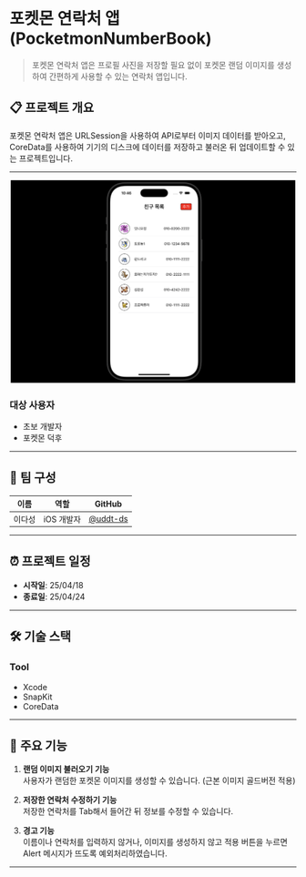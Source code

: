 # 포켓몬 연락처 앱(PocketmonNumberBook)

> 포켓몬 연락처 앱은 프로필 사진을 저장할 필요 없이 포켓몬 랜덤 이미지를 생성하여 간편하게 사용할 수 있는 연락처 앱입니다.

## 📋 프로젝트 개요

 포켓몬 연락처 앱은 URLSession을 사용하여 API로부터 이미지 데이터를 받아오고,
 CoreData를 사용하여 기기의 디스크에 데이터를 저장하고 불러온 뒤 업데이트할 수 있는 프로젝트입니다.
 
 ---
 
<p align="center">
  <img src="https://github.com/uddt-ds/spPokeNumBook/blob/main/spPokeNumBookImage.png" alt="spPokeNumBookImage.png" width="500">
</p>


### 대상 사용자

- 초보 개발자
- 포켓몬 덕후

---

## 👥 팀 구성

| 이름      | 역할       | GitHub                           |
| -------- | -------- | --------------------------------- |
| 이다성   | iOS 개발자 | [@uddt-ds](https://github.com/uddt-ds) |

---

## ⏰ 프로젝트 일정

- **시작일**: 25/04/18  
- **종료일**: 25/04/24

---

## 🛠️ 기술 스택

### Tool
- Xcode
- SnapKit
- CoreData

---

## 📱 주요 기능

1. **랜덤 이미지 불러오기 기능**  
   사용자가 랜덤한 포켓몬 이미지를 생성할 수 있습니다.
   (근본 이미지 골드버전 적용)

2. **저장한 연락처 수정하기 기능**  
   저장한 연락처를 Tab해서 들어간 뒤 정보를 수정할 수 있습니다.
   
3. **경고 기능**  
   이름이나 연락처를 입력하지 않거나,
   이미지를 생성하지 않고 적용 버튼을 누르면 Alert 메시지가 뜨도록 예외처리하였습니다.
     
---
